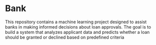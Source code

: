 # Bank
This repository contains a machine learning project designed to assist banks in making informed decisions about loan approvals. The goal is to build a system that analyzes applicant data and predicts whether a loan should be granted or declined based on predefined criteria
